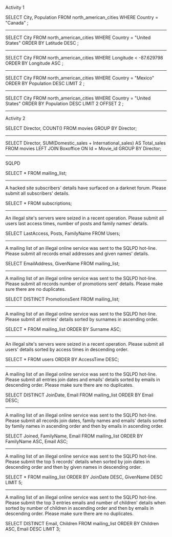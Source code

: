 Activity 1

SELECT City, Population 
FROM north_american_cities
WHERE Country = "Canada"
;

-----

SELECT City
FROM north_american_cities
WHERE Country = "United States"
ORDER BY Latitude DESC
;

-----

SELECT City
FROM north_american_cities
WHERE Longitude < -87.629798
ORDER BY Longitude ASC
;

-----

SELECT City
FROM north_american_cities
WHERE Country = "Mexico"
ORDER BY Population DESC
LIMIT 2
;

-----

SELECT City
FROM north_american_cities
WHERE Country = "United States"
ORDER BY Population DESC
LIMIT 2 OFFSET 2
;




---------------

Activity 2

SELECT Director, COUNT() FROM movies GROUP BY Director;

-----

SELECT Director, SUM(Domestic_sales + International_sales) AS Total_sales FROM movies 
LEFT JOIN Boxoffice
ON Id = Movie_id
GROUP BY Director;

---------------

SQLPD



SELECT * 
FROM mailing_list;

-----

A hacked site subscribers' details have surfaced on a darknet forum. Please submit all subscribers' details.

SELECT * 
FROM subscriptions;

-----

An illegal site's servers were seized in a recent operation. Please submit all users last access times, number of posts and family names' details.

SELECT LastAccess, Posts, FamilyName
FROM Users;

-----

A mailing list of an illegal online service was sent to the SQLPD hot-line. Please submit all records email addresses and given names' details.

SELECT EmailAddress, GivenName
FROM mailing_list;

-----

A mailing list of an illegal online service was sent to the SQLPD hot-line. Please submit all records number of promotions sent' details. Please make sure there are no duplicates.

SELECT DISTINCT PromotionsSent
FROM mailing_list;

-----

A mailing list of an illegal online service was sent to the SQLPD hot-line. Please submit all entries' details sorted by surnames in ascending order.

SELECT *
FROM mailing_list
ORDER BY Surname ASC;

-----

An illegal site's servers were seized in a recent operation. Please submit all users' details sorted by access times in descending order.

SELECT *
FROM users
ORDER BY AccessTime DESC;

-----

A mailing list of an illegal online service was sent to the SQLPD hot-line. Please submit all entries join dates and emails' details sorted by emails in descending order. Please make sure there are no duplicates.

SELECT DISTINCT JoinDate, Email
FROM mailing_list
ORDER BY Email DESC;

-----

A mailing list of an illegal online service was sent to the SQLPD hot-line. Please submit all records join dates, family names and emails' details sorted by family names in ascending order and then by emails in ascending order.

SELECT Joined, FamilyName, Email
FROM mailing_list
ORDER BY FamilyName ASC, Email ASC;

-----

A mailing list of an illegal online service was sent to the SQLPD hot-line. Please submit the top 5 records' details when sorted by join dates in descending order and then by given names in descending order.

SELECT *
FROM mailing_list
ORDER BY JoinDate DESC, GivenName DESC 
LIMIT 5;

-----

A mailing list of an illegal online service was sent to the SQLPD hot-line. Please submit the top 3 entries emails and number of children' details when sorted by number of children in ascending order and then by emails in descending order. Please make sure there are no duplicates.

SELECT DISTINCT Email, Children
FROM mailing_list
ORDER BY Children ASC, Email DESC
LIMIT 3;

